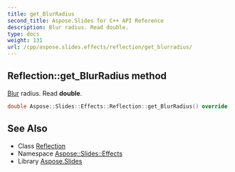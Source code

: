 ```yaml
---
title: get_BlurRadius
second_title: Aspose.Slides for C++ API Reference
description: Blur radius. Read double.
type: docs
weight: 131
url: /cpp/aspose.slides.effects/reflection/get_blurradius/
---
```

## Reflection::get_BlurRadius method


[Blur](../../blur/) radius. Read **double**.

```cpp
double Aspose::Slides::Effects::Reflection::get_BlurRadius() override
```

## See Also

* Class [Reflection](../)
* Namespace [Aspose::Slides::Effects](../../)
* Library [Aspose.Slides](../../../)
